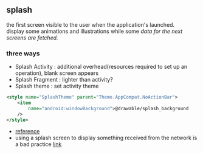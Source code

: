 ## splash
the first screen visible to the user when the application's launched.<br>
display some animations and illustrations while some *data for the next screens are fetched.*

### three ways
- Splash Activity : additional overhead(resources required to set up an operation), blank screen appears
- Splash Fragment : lighter than activity?
- Splash theme : set activity theme
```xml
<style name="SplashTheme" parent="Theme.AppCompat.NoActionBar">
	<item
		name="android:windowBackground">@drawable/splash_background
	/>
</style>
```
- [reference](https://www.journaldev.com/17831/android-splash-screen)
- using a splash screen to display something received from the network is a bad practice [link](https://stackoverflow.com/questions/68078458/how-to-set-item-windowbackground-in-android-resource-file-programmatically)


